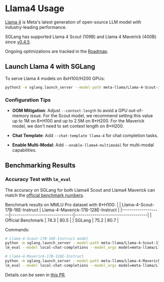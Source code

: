 # Llama4 Usage

[Llama 4](https://github.com/meta-llama/llama-models/blob/main/models/llama4/MODEL_CARD.md) is Meta's latest generation of open-source LLM model with industry-leading performance.

SGLang has supported Llama 4 Scout (109B) and Llama 4 Maverick (400B) since [v0.4.5](https://github.com/sgl-project/sglang/releases/tag/v0.4.5).

Ongoing optimizations are tracked in the [Roadmap](https://github.com/sgl-project/sglang/issues/5118).

## Launch Llama 4 with SGLang

To serve Llama 4 models on 8xH100/H200 GPUs:

```bash
python3 -m sglang.launch_server --model-path meta-llama/Llama-4-Scout-17B-16E-Instruct --tp 8 --context-length 1000000
```

### Configuration Tips

- **OOM Mitigation**: Adjust `--context-length` to avoid a GPU out-of-memory issue. For the Scout model, we recommend setting this value up to 1M on 8\*H100 and up to 2.5M on 8\*H200. For the Maverick model, we don't need to set context length on 8\*H200.

- **Chat Template**: Add `--chat-template llama-4` for chat completion tasks.
- **Enable Multi-Modal**: Add `--enable-llama4-multimodal` for multi-modal capabilities.

## Benchmarking Results

### Accuracy Test with `lm_eval`

The accuracy on SGLang for both Llama4 Scout and Llama4 Maverick can match the [official benchmark numbers](https://ai.meta.com/blog/llama-4-multimodal-intelligence/).

Benchmark results on MMLU Pro dataset with 8*H100:
|                    | Llama-4-Scout-17B-16E-Instruct | Llama-4-Maverick-17B-128E-Instruct  |
|--------------------|--------------------------------|-------------------------------------|
| Official Benchmark | 74.3                           | 80.5                                |
| SGLang             | 75.2                           | 80.7                                |

Commands:

```bash
# Llama-4-Scout-17B-16E-Instruct model
python -m sglang.launch_server --model-path meta-llama/Llama-4-Scout-17B-16E-Instruct --port 30000 --tp 8 --mem-fraction-static 0.8 --context-length 65536
lm_eval --model local-chat-completions --model_args model=meta-llama/Llama-4-Scout-17B-16E-Instruct,base_url=http://localhost:30000/v1/chat/completions,num_concurrent=128,timeout=999999,max_gen_toks=2048 --tasks mmlu_pro --batch_size 128 --apply_chat_template --num_fewshot 0

# Llama-4-Maverick-17B-128E-Instruct
python -m sglang.launch_server --model-path meta-llama/Llama-4-Maverick-17B-128E-Instruct --port 30000 --tp 8 --mem-fraction-static 0.8 --context-length 65536
lm_eval --model local-chat-completions --model_args model=meta-llama/Llama-4-Maverick-17B-128E-Instruct,base_url=http://localhost:30000/v1/chat/completions,num_concurrent=128,timeout=999999,max_gen_toks=2048 --tasks mmlu_pro --batch_size 128 --apply_chat_template --num_fewshot 0
```

Details can be seen in [this PR](https://github.com/sgl-project/sglang/pull/5092).
